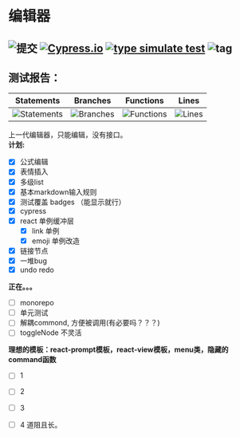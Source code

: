 # 编辑器
![提交](https://img.shields.io/github/last-commit/www159/editor) 
[![Cypress.io](https://img.shields.io/badge/tested%20with-Cypress-04C38E.svg)](https://www.cypress.io/)
[![type simulate test](https://github.com/www159/editor/actions/workflows/main.yml/badge.svg)](https://github.com/www159/editor/actions/workflows/main.yml)
![tag](https://img.shields.io/badge/w-editor-red)
---

## 测试报告：
| Statements                  | Branches                | Functions                 | Lines             |
| --------------------------- | ----------------------- | ------------------------- | ----------------- |
| ![Statements](https://img.shields.io/badge/statements-55.8%25-red.svg?style=flat) | ![Branches](https://img.shields.io/badge/branches-22.5%25-red.svg?style=flat) | ![Functions](https://img.shields.io/badge/functions-47.53%25-red.svg?style=flat) | ![Lines](https://img.shields.io/badge/lines-56.9%25-red.svg?style=flat) |



上一代编辑器，只能编辑，没有接口。<br>
**计划:**
- [x] 公式编辑
- [x] 表情插入
- [x] 多级list
- [x] 基本markdown输入规则
- [x] 测试覆盖 badges （能显示就行）
- [x] cypress
- [x] react 单例缓冲层
    - [x] link 单例
    - [x] emoji 单例改造
- [x] 链接节点
- [x] 一堆bug
- [x] undo redo

**正在。。。**
- [ ] monorepo
- [ ] 单元测试
- [ ] 解耦commond, 方便被调用(有必要吗？？？)
- [ ] toggleNode 不灵活

**理想的模板：react-prompt模板，react-view模板，menu类，隐藏的command函数**
- [ ] 1
- [ ] 2
- [ ] 3
- [ ] 4
道阻且长。

